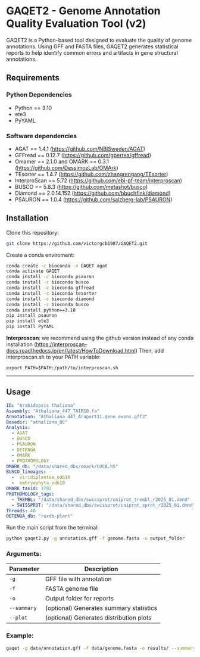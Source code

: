 # GAQET2 - Genome Annotation Quality Evaluation Tool (v2)

GAQET2 is a Python-based tool designed to evaluate the quality of genome annotations. Using GFF and FASTA files, GAQET2 generates statistical reports to help identify common errors and artifacts in gene structural annotations.


## Requirements

### Python Dependencies

- Python == 3.10
- ete3
- PyYAML

### Software dependencies
- AGAT == 1.4.1 (https://github.com/NBISweden/AGAT)
- GFFread == 0.12.7 (https://github.com/gpertea/gffread)
- Omamer == 2.1.0 and OMARK == 0.3.1 (https://github.com/DessimozLab/OMArk)
- TEsorter == 1.4.7 (https://github.com/zhangrengang/TEsorter)
- InterproScan == 5.72 (https://github.com/ebi-pf-team/interproscan)
- BUSCO == 5.8.3 (https://github.com/metashot/busco)
- Diamond == 2.0.14.152 (https://github.com/bbuchfink/diamond)
- PSAURON == 1.0.4 (https://github.com/salzberg-lab/PSAURON)

## Installation

Clone this repository:

```bash
git clone https://github.com/victorgcb1987/GAQET2.git
```

Create a conda enviroment:

```bash
conda create -c bioconda -n GAQET agat
conda activate GAQET
conda install -c bioconda psauron
conda install -c bioconda busco
conda install -c bioconda gffread
conda install -c bioconda tesorter
conda install -c bioconda diamond
conda install -c bioconda busco
conda install python==3.10
pip install psauron
pip install ete3
pip install PyYAML
```

**Interproscan**: we recommend using the github version instead of any conda installation (https://interproscan-docs.readthedocs.io/en/latest/HowToDownload.html)
Then, add interproscan.sh to your PATH variable:

`export PATH=$PATH:/path/to/interproscan.sh`

---

## Usage

```yaml
ID: "Arabidopsis thaliana"
Assembly: "Athaliana_447_TAIR10.fa"
Annotation: "Athaliana_447_Araport11.gene_exons.gff3"
Basedir: "athaliana_QC"
Analysis:
  - AGAT
  - BUSCO
  - PSAURON
  - DETENGA
  - OMARK
  - PROTHOMOLOGY
OMARK_db: "/data/shared_dbs/omark/LUCA.h5"
BUSCO_lineages:
  -  viridiplantae_odb10
  -  embryophyta_odb10
OMARK_taxid: 3702
PROTHOMOLOGY_tags:
  - TREMBL: "/data/shared_dbs/swissprot/uniprot_trembl_r2025_01.dmnd"
  - SWISSPROT: "/data/shared_dbs/swissprot/uniprot_sprot_r2025_01.dmnd"
Threads: 40
DETENGA_db: "rexdb-plant"
```

Run the main script from the terminal:

```bash
python gaqet2.py -g annotation.gff -f genome.fasta -o output_folder
```

### Arguments:

| Parameter     | Description                                  |
|---------------|----------------------------------------------|
| `-g`          | GFF file with annotation                     |
| `-f`          | FASTA genome file                            |
| `-o`          | Output folder for reports                    |
| `--summary`   | (optional) Generates summary statistics       |
| `--plot`      | (optional) Generates distribution plots       |

### Example:

```bash
gaqet -g data/annotation.gff -f data/genome.fasta -o results/ --summary --plot
```
